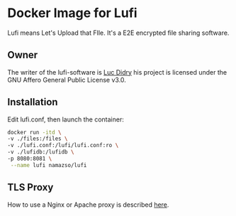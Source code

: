 # Docker Image for Lufi

Lufi means Let's Upload that FIle. It's a E2E encrypted file sharing software.

## Owner
The writer of the lufi-software is [Luc Didry](https://framagit.org/fiat-tux/hat-softwares/lufi/) his project is licensed under the GNU Affero General Public License v3.0.

## Installation

Edit lufi.conf, then launch the container:

```bash
docker run -itd \
-v ./files:/files \
-v ./lufi.conf:/lufi/lufi.conf:ro \
-v ./lufidb:/lufidb \
-p 8080:8081 \
 --name lufi namazso/lufi
```

## TLS Proxy

How to use a Nginx or Apache proxy is described [here](https://framagit.org/fiat-tux/hat-softwares/lufi/-/wikis/installation#reverse-proxies).

